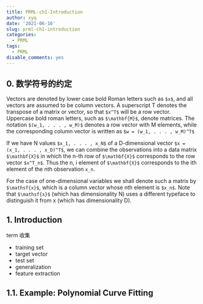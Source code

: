 ```yaml
---
title: PRML-ch1-Introduction
author: xyq
date: '2021-06-16'
slug: prml-ch1-introduction
categories:
  - PRML
tags:
  - PRML
disable_comments: yes
---
```

<script type="text/javascript" src="http://cdn.mathjax.org/mathjax/latest/MathJax.js?config=default"></script>

## 0. 数学符号的约定

Vectors are denoted by lower case bold Roman letters such as
`$x$`, and all vectors are assumed to be column vectors. A superscript T denotes the
transpose of a matrix or vector, so that `$x^T$` will be a row vector. Uppercase bold
roman letters, such as `$\mathbf{M}$`, denote matrices. The notation `$(w_1, . . . , w_M)$` denotes a
row vector with M elements, while the corresponding column vector is written as `$w = (w_1, . . . , w_M)^T$`

If we have N values `$x_1, . . . , x_N$` of a D-dimensional vector `$x = (x_1, . . . , x_D)^T$`,
we can combine the observations into a data matrix `$\mathbf{X}$` in which the n-th row of `$\mathbf{X}$`
corresponds to the row vector `$x^T_n$`. Thus the n, i element of `$\mathbf{X}$` corresponds to the
ith element of the nth observation `x_n`. 

For the case of one-dimensional variables we
shall denote such a matrix by `$\mathsf{x}$`, which is a column vector whose nth element is `$x_n$`.
Note that `$\mathsf{x}$` (which has dimensionality N) uses a different typeface to distinguish it
from x (which has dimensionality D).

## 1. Introduction
term 收集
- training set
- target vector 
- test set
- generalization
- feature extraction



## 1.1. Example: Polynomial Curve Fitting



